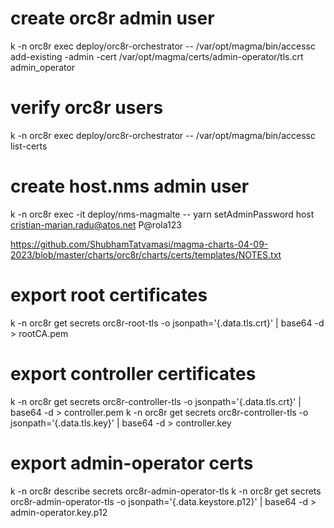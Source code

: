 # create orc8r admin user
k -n orc8r exec deploy/orc8r-orchestrator -- /var/opt/magma/bin/accessc add-existing -admin -cert /var/opt/magma/certs/admin-operator/tls.crt admin_operator
# verify orc8r users
k -n orc8r exec deploy/orc8r-orchestrator -- /var/opt/magma/bin/accessc list-certs

# create host.nms admin user
k -n orc8r exec -it deploy/nms-magmalte -- yarn setAdminPassword host cristian-marian.radu@atos.net P@rola123

https://github.com/ShubhamTatvamasi/magma-charts-04-09-2023/blob/master/charts/orc8r/charts/certs/templates/NOTES.txt
# export  root certificates
k -n orc8r get secrets orc8r-root-tls -o jsonpath='{.data.tls\.crt}' | base64 -d > rootCA.pem

# export controller certificates
k -n orc8r get secrets orc8r-controller-tls -o jsonpath='{.data.tls\.crt}' | base64 -d > controller.pem
k -n orc8r get secrets orc8r-controller-tls -o jsonpath='{.data.tls\.key}' | base64 -d > controller.key

# export admin-operator certs
k -n orc8r describe secrets orc8r-admin-operator-tls
k -n orc8r get secrets orc8r-admin-operator-tls -o jsonpath='{.data.keystore\.p12}' | base64 -d > admin-operator.key.p12
